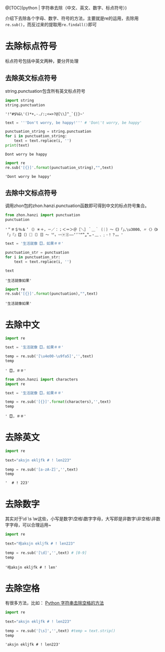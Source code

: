﻿@[TOC](python | 字符串去除（中文、英文、数字、标点符号）)


介绍下去除各个字母、数字、符号的方法，主要就是re的运用，去除用`re.sub()`，而反过来的提取用`re.findall()`即可

# 去除标点符号
标点符号包括中英文两种，要分开处理

## 去除英文标点符号

string.punctuation包含所有英文标点符号


```python
import string
string.punctuation
```




    '!"#$%&\'()*+,-./:;<=>?@[\\]^_`{|}~'




```python
text = '''Don't worry, be happy!''' # 'Don\'t worry, be happy'

punctuation_string = string.punctuation
for i in punctuation_string:
    text = text.replace(i, '')
print(text)
```

    Dont worry be happy
    


```python
import re
re.sub('[{}]'.format(punctuation_string),"",text)
```




    'Dont worry be happy'



## 去除中文标点符号
调用zhon包的zhon.hanzi.punctuation函数即可得到中文的标点符号集合。


```python
from zhon.hanzi import punctuation
punctuation
```




    '＂＃＄％＆＇（）＊＋，－／：；＜＝＞＠［＼］＾＿｀｛｜｝～｟｠｢｣､\u3000、〃〈〉《》「」『』【】〔〕〖〗〘〙〚〛〜〝〞〟〰〾〿–—‘’‛“”„‟…‧﹏﹑﹔·！？｡。'




```python
text = '生活就像【】，如果＃＃'

punctuation_str = punctuation
for i in punctuation_str:
    text = text.replace(i, '')

text
```




    '生活就像如果'




```python
import re
re.sub('[{}]'.format(punctuation),"",text)
```




    '生活就像如果'



# 去除中文


```python
import re

text = '生活就像【】，如果＃＃'

temp = re.sub('[\u4e00-\u9fa5]','',text)
temp
```




    '【】，＃＃'




```python
from zhon.hanzi import characters
import re 

text = '生活就像【】，如果＃＃'

temp = re.sub('[{}]'.format(characters),'',text)
temp
```




    '【】，＃＃'



# 去除英文


```python
import re
 
text="aksjn ekljfk # ! len223"
 
temp = re.sub('[a-zA-Z]','',text)
temp
```




    '  # ! 223'



# 去除数字
其实对于\d \s \w这些，小写是数字\空格\数字字母，大写即是非数字\非空格\非数字字母，可以合理运用~


```python
import re
 
text="哈aksjn ekljfk # ! len223"
 
temp = re.sub('[\d]','',text) # [0-9]
temp
```




    '哈aksjn ekljfk # ! len'



# 去除空格
有很多方法，比如：
[Python 字符串去除空格的方法](https://blog.csdn.net/u010180815/article/details/112845424)


```python
import re
 
text="aksjn ekljfk # ! len223"
 
temp = re.sub('[\s]','',text) #temp = text.strip()
temp
```




    'aksjn ekljfk # ! len223'



